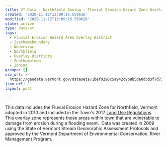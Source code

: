 ```yaml
---
title: VT Data - Northfield Zoning - Fluvial Erosion Hazard Zone Overlay
created: '2020-11-12T13:09:15.559616'
modified: '2020-11-12T13:09:15.559626'
state: active
type: dataset
tags:
  - Fluvial Erosion Hazard Area Overlay District
  - Isothemeboundary
  - Nodecvrpc
  - Northfield
  - Overlay Districts
  - Subthemetown
  - Zoning
groups: []
csv_url: >-
  https://geodata.vermont.gov/datasets/1bef0296c5a942c9b8b5de0dbd3f7d73_0.csv?outSR=%7B%22latestWkid%22%3A3857%2C%22wkid%22%3A102100%7D
json_url: ''
layout: post

---
```

This data includes the Fluvial Erosion Hazard Zone for Northfield, Vermont adopted in 2010 and included in the Town's 2017 <a href='http://www.northfield-vt.gov/text/Zoning/PDF%20Files/Zoning_Regulations_2016.pdf' target='_blank'>Land Use Regulations</a>.  This overlay zone represents those areas within town that are vulnerable to damage from erosion during a flooding event.  Data was created in 2009 using the State of Vermont Stream Geomorphic Assessment Protocols and approved by the Vermont Department of Environmental Conservation, River Management Program.
